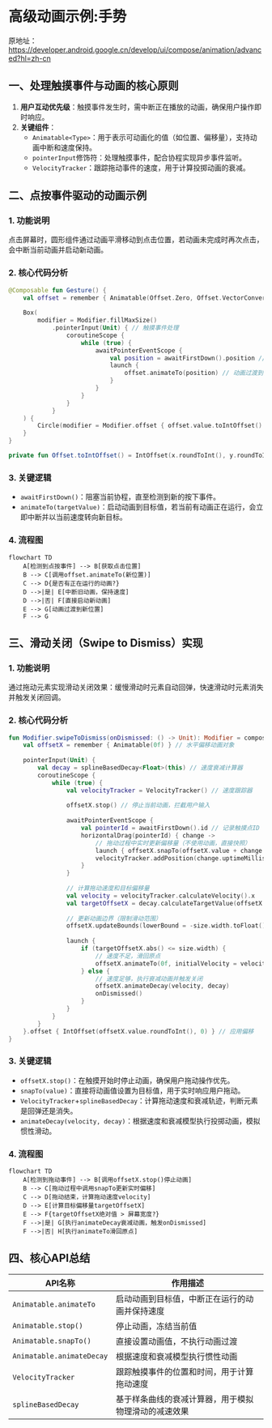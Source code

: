 
# 高级动画示例:手势

原地址：<https://developer.android.google.cn/develop/ui/compose/animation/advanced?hl=zh-cn>

## 一、处理触摸事件与动画的核心原则

1. **用户互动优先级**：触摸事件发生时，需中断正在播放的动画，确保用户操作即时响应。
2. **关键组件**：
   - `Animatable<Type>`：用于表示可动画化的值（如位置、偏移量），支持动画中断和速度保持。
   - `pointerInput`修饰符：处理触摸事件，配合协程实现异步事件监听。
   - `VelocityTracker`：跟踪拖动事件的速度，用于计算投掷动画的衰减。

## 二、点按事件驱动的动画示例

### 1. 功能说明

点击屏幕时，圆形组件通过动画平滑移动到点击位置，若动画未完成时再次点击，会中断当前动画并启动新动画。

### 2. 核心代码分析

```kotlin
@Composable fun Gesture() {
    val offset = remember { Animatable(Offset.Zero, Offset.VectorConverter) } // 初始化偏移量动画对象
    
    Box(
        modifier = Modifier.fillMaxSize()
            .pointerInput(Unit) { // 触摸事件处理
                coroutineScope {
                    while (true) {
                        awaitPointerEventScope {
                            val position = awaitFirstDown().position // 等待首次按下事件并获取位置
                            launch {
                                offset.animateTo(position) // 动画过渡到点击位置，自动中断旧动画
                            }
                        }
                    }
                }
            }
    ) {
        Circle(modifier = Modifier.offset { offset.value.toIntOffset() }) // 根据动画值更新位置
    }
}

private fun Offset.toIntOffset() = IntOffset(x.roundToInt(), y.roundToInt()) // 类型转换辅助函数
```

### 3. 关键逻辑

- `awaitFirstDown()`：阻塞当前协程，直至检测到新的按下事件。
- `animateTo(targetValue)`：启动动画到目标值，若当前有动画正在运行，会立即中断并以当前速度转向新目标。

### 4. 流程图

```mermaid
flowchart TD
    A[检测到点按事件] --> B[获取点击位置]
    B --> C[调用offset.animateTo(新位置)]
    C --> D{是否有正在运行的动画?}
    D -->|是| E[中断旧动画，保持速度]
    D -->|否| F[直接启动新动画]
    E --> G[动画过渡到新位置]
    F --> G
```

## 三、滑动关闭（Swipe to Dismiss）实现

### 1. 功能说明

通过拖动元素实现滑动关闭效果：缓慢滑动时元素自动回弹，快速滑动时元素消失并触发关闭回调。

### 2. 核心代码分析

```kotlin
fun Modifier.swipeToDismiss(onDismissed: () -> Unit): Modifier = composed {
    val offsetX = remember { Animatable(0f) } // 水平偏移动画对象
    
    pointerInput(Unit) {
        val decay = splineBasedDecay<Float>(this) // 速度衰减计算器
        coroutineScope {
            while (true) {
                val velocityTracker = VelocityTracker() // 速度跟踪器
                
                offsetX.stop() // 停止当前动画，拦截用户输入
                
                awaitPointerEventScope {
                    val pointerId = awaitFirstDown().id // 记录触摸点ID
                    horizontalDrag(pointerId) { change ->
                        // 拖动过程中实时更新偏移量（不使用动画，直接快照）
                        launch { offsetX.snapTo(offsetX.value + change.positionChange().x) }
                        velocityTracker.addPosition(change.uptimeMillis, change.position) // 记录速度数据
                    }
                }
                
                // 计算拖动速度和目标偏移量
                val velocity = velocityTracker.calculateVelocity().x
                val targetOffsetX = decay.calculateTargetValue(offsetX.value, velocity)
                
                // 更新动画边界（限制滑动范围）
                offsetX.updateBounds(lowerBound = -size.width.toFloat(), upperBound = size.width.toFloat())
                
                launch {
                    if (targetOffsetX.abs() <= size.width) {
                        // 速度不足，滑回原点
                        offsetX.animateTo(0f, initialVelocity = velocity)
                    } else {
                        // 速度足够，执行衰减动画并触发关闭
                        offsetX.animateDecay(velocity, decay)
                        onDismissed()
                    }
                }
            }
        }
    }.offset { IntOffset(offsetX.value.roundToInt(), 0) } // 应用偏移
}
```

### 3. 关键逻辑

- `offsetX.stop()`：在触摸开始时停止动画，确保用户拖动操作优先。
- `snapTo(value)`：直接将动画值设置为目标值，用于实时响应用户拖动。
- `VelocityTracker`+`splineBasedDecay`：计算拖动速度和衰减轨迹，判断元素是回弹还是消失。
- `animateDecay(velocity, decay)`：根据速度和衰减模型执行投掷动画，模拟惯性滑动。

### 4. 流程图

```mermaid
flowchart TD
    A[检测到拖动事件] --> B[调用offsetX.stop()停止动画]
    B --> C[拖动过程中调用snapTo更新实时偏移]
    C --> D[拖动结束，计算拖动速度velocity]
    D --> E[计算目标偏移量targetOffsetX]
    E --> F{targetOffsetX绝对值 > 屏幕宽度?}
    F -->|是| G[执行animateDecay衰减动画，触发onDismissed]
    F -->|否| H[执行animateTo滑回原点]
```

## 四、核心API总结

| API名称                | 作用描述                                                                 |
|-------------------------|--------------------------------------------------------------------------|
| `Animatable.animateTo`   | 启动动画到目标值，中断正在运行的动画并保持速度                           |
| `Animatable.stop()`      | 停止动画，冻结当前值                                                     |
| `Animatable.snapTo()`    | 直接设置动画值，不执行动画过渡                                           |
| `Animatable.animateDecay`| 根据速度和衰减模型执行惯性动画                                           |
| `VelocityTracker`        | 跟踪触摸事件的位置和时间，用于计算拖动速度                               |
| `splineBasedDecay`       | 基于样条曲线的衰减计算器，用于模拟物理滑动的减速效果                     |
